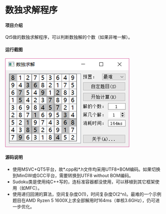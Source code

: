 # 数独求解程序

#### 项目介绍
Qt5做的数独求解程序，可以判断数独解的个数（如果非唯一解）。

#### 运行截图
![运行截图](./运行截图.png "Optional title")

#### 源码说明
* 使用MSVC+QT5平台，故*.cpp和*.h文件均采用UTF8+BOM编码。如果切换到MinGW或GCC平台，需要转换到UTF8 without BOM编码。
* Sudoku类是使用纯C++写的，连标准容器都没使用，可以移植到其它框架使用（如MFC）。
* 使用递归回溯的算法，空间复杂度O(1)，时间复杂度O(2^n)。最难的一个示例题目在AMD Ryzen 5 1600X上求全部解用时164ms（单核3.6GHz），仍可进一步优化。

